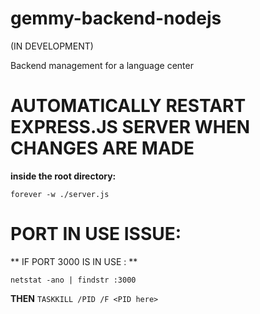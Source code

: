 # gemmy-backend-nodejs

(IN DEVELOPMENT) 

Backend management for a language center

# AUTOMATICALLY RESTART EXPRESS.JS SERVER WHEN CHANGES ARE MADE
**inside the root directory:**

`forever -w ./server.js`

# PORT IN USE ISSUE:

** IF PORT 3000 IS IN USE : **

`netstat -ano | findstr :3000`

**THEN**
`TASKKILL /PID /F <PID here>  `




